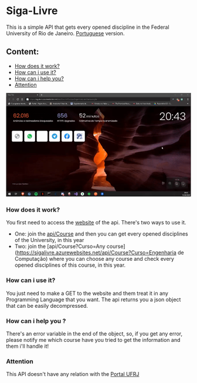 # Siga-Livre
This is a simple API that gets every opened discipline in the Federal University of Rio de Janeiro. [Portuguese](README.pt.md) version.

## Content:
* [How does it work?](#How-does-it-work?)
* [How can i use it?](#How-can-i-use-it?)
* [How can i help you?](#How-can-i-help-you?)
* [Attention](#Attention)

![](https://github.com/DantasB/Siga-Livre/blob/master/ReadmeFiles/Siga-Livre.gif)

### How does it work?
You first need to access the [website](https://sigalivre.azurewebsites.net/) of the api. There's two ways to use it.

- One: join the [api/Course](https://sigalivre.azurewebsites.net/api/Course) and then you can get every opened disciplines of the University, in this year
- Two: join the [api/Course?Curso=Any course](https://sigalivre.azurewebsites.net/api/Course?Curso=Engenharia de Computação) where you can choose any course and check every opened disciplines of this course, in this year.

### How can i use it?
You just need to make a GET to the website and them treat it in any Programming Language that you want. The api returns you a json object that can be easily decompressed.

### How can i help you ? 
There's an error variable in the end of the object, so, if you get any error, please notify me which course have you tried to get the information and them i'll handle it!

### Attention
This API doesn't have any relation with the [Portal UFRJ](https://portalaluno.ufrj.br/Portal)

